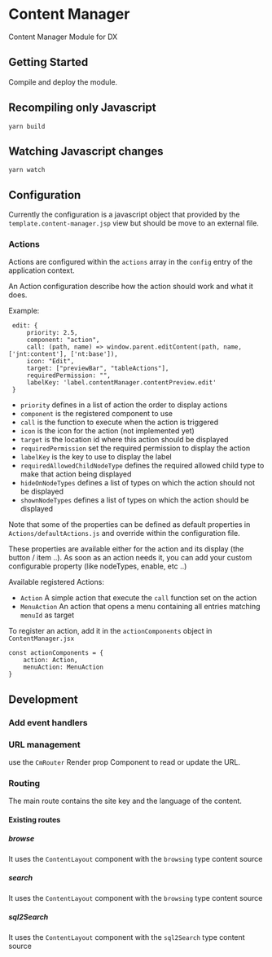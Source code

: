 # Content Manager

Content Manager Module for DX

## Getting Started

Compile and deploy the module. 

## Recompiling only Javascript

    yarn build

## Watching Javascript changes

    yarn watch

## Configuration

Currently the configuration is a javascript object that provided by the `template.content-manager.jsp` view but 
should be move to an external file.

### Actions

Actions are configured within the `actions` array in the `config` entry of the application context.

An Action configuration describe how the action should work and what it does.

Example:

     edit: {
         priority: 2.5,
         component: "action",
         call: (path, name) => window.parent.editContent(path, name, ['jnt:content'], ['nt:base']),
         icon: "Edit",
         target: ["previewBar", "tableActions"],
         requiredPermission: "",
         labelKey: 'label.contentManager.contentPreview.edit'
     }

- `priority` defines in a list of action the order to display actions
- `component` is the registered component to use  
- `call` is the function to execute when the action is triggered 
- `icon` is the icon for the action (not implemented yet)
- `target` is the location id where this action should be displayed
- `requiredPermission` set the required permission to display the action   
- `labelKey` is the key to use to display the label
- `requiredAllowedChildNodeType` defines the required allowed child type to make that action being displayed
- `hideOnNodeTypes` defines a list of types on which the action should not be displayed
- `shownNodeTypes` defines a list of types on which the action should be displayed

Note that some of the properties can be defined as default properties in `Actions/defaultActions.js` and override 
within the configuration file. 

These properties are available either for the action and its display (the button / item ..). As soon as an 
action needs it, you can add your custom configurable property (like nodeTypes, enable, etc ..)
    
Available registered Actions:
- `Action` A simple action that execute the `call` function set on the action
- `MenuAction` An action that opens a menu containing all entries matching `menuId` as target

To register an action, add it in the `actionComponents` object in `ContentManager.jsx`
    
    const actionComponents = {
        action: Action,
        menuAction: MenuAction
    }

## Development

### Add event handlers 

### URL management

use the `CmRouter` Render prop Component to read or update the URL.

### Routing

The main route contains the site key and the language of the content.

#### Existing routes

##### browse

It uses the `ContentLayout` component with the `browsing` type content source

##### search

It uses the `ContentLayout` component with the `browsing` type content source

##### sql2Search

It uses the `ContentLayout` component with the `sql2Search` type content source